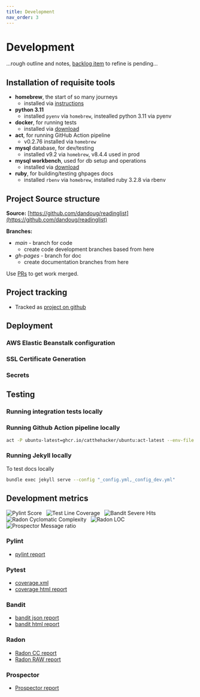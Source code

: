 ```yaml
---
title: Development
nav_order: 3
---
```

# Development

...rough outline and notes, [backlog item](https://github.com/dandoug/readinglist/issues/62) to refine is pending...

## Installation of requisite tools

* **homebrew**, the start of so many journeys
  * installed via [instructions](https://docs.brew.sh/Installation)
* **python 3.11**
  * installed `pyenv` via `homebrew`, instealled python 3.11 via pyenv 
* **docker**, for running tests
  * installed via [download](https://docs.docker.com/get-started/get-docker/)
* **act**, for running GitHub Action pipeline
  * v0.2.76 installed via `homebrew`
* **mysql** database, for dev/testing
  * installed v9.2 via `homebrew`, v8.4.4 used in prod 
* **mysql workbench**, used for db setup and operations
  * installed via [download](https://dev.mysql.com/downloads/workbench/)  
* **ruby**, for building/testing ghpages docs 
  * installed `rbenv` via `homebrew`, installed ruby 3.2.8 via rbenv

## Project Source structure

**Source:** [https://github.com/dandoug/readinglist](https://github.com/dandoug/readinglist)

**Branches:**
* _main_ - branch for code 
  * create code development branches based from here
* _gh-pages_ - branch for doc
  * create documentation branches from here

Use [PRs](https://github.com/dandoug/readinglist/pulls) to get work merged.

## Project tracking

* Tracked as [project on github](https://github.com/users/dandoug/projects/1)

## Deployment

### AWS Elastic Beanstalk configuration

### SSL Certificate Generation

### Secrets

## Testing

### Running integration tests locally

### Running Github Action pipeline locally

```bash
act -P ubuntu-latest=ghcr.io/catthehacker/ubuntu:act-latest --env-file "testing/integration/.env.testing" --secret-file .secrets
```

### Running Jekyll locally
To test docs locally
```bash
bundle exec jekyll serve --config "_config.yml,_config_dev.yml"
```


## Development metrics
![Pylint Score](https://img.shields.io/endpoint?style=for-the-badge&url=https://docs.booklist.media/reports/pylint.json)&nbsp;&nbsp;&nbsp;![Test Line Coverage](https://img.shields.io/endpoint?style=for-the-badge&url=https://docs.booklist.media/reports/coverage.json)&nbsp;&nbsp;&nbsp;![Bandit Severe Hits](https://img.shields.io/endpoint?style=for-the-badge&url=https://docs.booklist.media/reports/bandit.json)
![Radon Cyclomatic Complexity](https://img.shields.io/endpoint?style=for-the-badge&url=https://docs.booklist.media/reports/radon_cc.json)&nbsp;&nbsp;&nbsp;![Radon LOC](https://img.shields.io/endpoint?style=for-the-badge&url=https://docs.booklist.media/reports/radon_loc.json)&nbsp;&nbsp;&nbsp;![Prospector Message ratio](https://img.shields.io/endpoint?style=for-the-badge&url=https://docs.booklist.media/reports/prospector_msg_count.json)

### Pylint

* [pylint report](reports/pylint.report.txt)


### Pytest

* [coverage.xml](reports/coverage.xml)
* [coverage html report](reports/htmlcov/index.html)

### Bandit

* [bandit json report](reports/bandit_output.json)
* [bandit html report](reports/bandit_output.html)

### Radon

* [Radon CC report](reports/radon_cc_report.txt)
* [Radon RAW report](reports/radon_raw_report.txt)

### Prospector

* [Prospector report](reports/prospector.json)